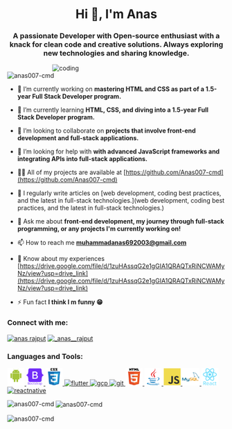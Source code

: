 <h1 align="center">Hi 👋, I'm Anas</h1>
<h3 align="center">A passionate Developer with Open-source enthusiast with a knack for clean code and creative solutions. Always exploring new technologies and sharing knowledge.</h3>
<img align="right" src="https://camo.githubusercontent.com/4d9f5ecceb711eec6e2018f38a5677dc657c9738d4a65ba3b928c41c0a45b439/68747470733a2f2f6d69726f2e6d656469756d2e636f6d2f6d61782f313336302f302a37513379765349765f7430696f4a2d5a2e676966" alt="coding" width="400">
<p align="left"> <img src="https://komarev.com/ghpvc/?username=anas007-cmd&label=Profile%20views&color=0e75b6&style=flat" alt="anas007-cmd" /> </p>

- 🔭 I’m currently working on **mastering HTML and CSS as part of a 1.5-year Full Stack Developer program.**

- 🌱 I’m currently learning **HTML, CSS, and diving into a 1.5-year Full Stack Developer program.**

- 👯 I’m looking to collaborate on **projects that involve front-end development and full-stack applications.**

- 🤝 I’m looking for help with **with advanced JavaScript frameworks and integrating APIs into full-stack applications.**

- 👨‍💻 All of my projects are available at [https://github.com/Anas007-cmd](https://github.com/Anas007-cmd)

- 📝 I regularly write articles on [web development, coding best practices, and the latest in full-stack technologies.](web development, coding best practices, and the latest in full-stack technologies.)

- 💬 Ask me about **front-end development, my journey through full-stack programming, or any projects I'm currently working on!**

- 📫 How to reach me **muhammadanas692003@gmail.com**

- 📄 Know about my experiences [https://drive.google.com/file/d/1zuHAssqG2e1gGIA1QRAQTxRiNCWAMyNz/view?usp=drive_link](https://drive.google.com/file/d/1zuHAssqG2e1gGIA1QRAQTxRiNCWAMyNz/view?usp=drive_link)

- ⚡ Fun fact **I think I m funny 😁**

<h3 align="left">Connect with me:</h3>
<p align="left">
<a href="https://fb.com/anas rajput" target="blank"><img align="center" src="https://raw.githubusercontent.com/rahuldkjain/github-profile-readme-generator/master/src/images/icons/Social/facebook.svg" alt="anas rajput" height="30" width="40" /></a>
<a href="https://instagram.com/_anas__rajput" target="blank"><img align="center" src="https://raw.githubusercontent.com/rahuldkjain/github-profile-readme-generator/master/src/images/icons/Social/instagram.svg" alt="_anas__rajput" height="30" width="40" /></a>
</p>

<h3 align="left">Languages and Tools:</h3>
<p align="left"> <a href="https://developer.android.com" target="_blank" rel="noreferrer"> <img src="https://raw.githubusercontent.com/devicons/devicon/master/icons/android/android-original-wordmark.svg" alt="android" width="40" height="40"/> </a> <a href="https://getbootstrap.com" target="_blank" rel="noreferrer"> <img src="https://raw.githubusercontent.com/devicons/devicon/master/icons/bootstrap/bootstrap-plain-wordmark.svg" alt="bootstrap" width="40" height="40"/> </a> <a href="https://www.w3schools.com/css/" target="_blank" rel="noreferrer"> <img src="https://raw.githubusercontent.com/devicons/devicon/master/icons/css3/css3-original-wordmark.svg" alt="css3" width="40" height="40"/> </a> <a href="https://flutter.dev" target="_blank" rel="noreferrer"> <img src="https://www.vectorlogo.zone/logos/flutterio/flutterio-icon.svg" alt="flutter" width="40" height="40"/> </a> <a href="https://cloud.google.com" target="_blank" rel="noreferrer"> <img src="https://www.vectorlogo.zone/logos/google_cloud/google_cloud-icon.svg" alt="gcp" width="40" height="40"/> </a> <a href="https://git-scm.com/" target="_blank" rel="noreferrer"> <img src="https://www.vectorlogo.zone/logos/git-scm/git-scm-icon.svg" alt="git" width="40" height="40"/> </a> <a href="https://www.w3.org/html/" target="_blank" rel="noreferrer"> <img src="https://raw.githubusercontent.com/devicons/devicon/master/icons/html5/html5-original-wordmark.svg" alt="html5" width="40" height="40"/> </a> <a href="https://www.java.com" target="_blank" rel="noreferrer"> <img src="https://raw.githubusercontent.com/devicons/devicon/master/icons/java/java-original.svg" alt="java" width="40" height="40"/> </a> <a href="https://developer.mozilla.org/en-US/docs/Web/JavaScript" target="_blank" rel="noreferrer"> <img src="https://raw.githubusercontent.com/devicons/devicon/master/icons/javascript/javascript-original.svg" alt="javascript" width="40" height="40"/> </a> <a href="https://www.mysql.com/" target="_blank" rel="noreferrer"> <img src="https://raw.githubusercontent.com/devicons/devicon/master/icons/mysql/mysql-original-wordmark.svg" alt="mysql" width="40" height="40"/> </a> <a href="https://reactjs.org/" target="_blank" rel="noreferrer"> <img src="https://raw.githubusercontent.com/devicons/devicon/master/icons/react/react-original-wordmark.svg" alt="react" width="40" height="40"/> </a> <a href="https://reactnative.dev/" target="_blank" rel="noreferrer"> <img src="https://reactnative.dev/img/header_logo.svg" alt="reactnative" width="40" height="40"/> </a> </p>

<p><img align="left" src="https://github-readme-stats.vercel.app/api/top-langs?username=anas007-cmd&show_icons=true&locale=en&layout=compact" alt="anas007-cmd" /></p>

<p>&nbsp;<img align="center" src="https://github-readme-stats.vercel.app/api?username=anas007-cmd&show_icons=true&locale=en" alt="anas007-cmd" /></p>

<p><img align="center" src="https://github-readme-streak-stats.herokuapp.com/?user=anas007-cmd&" alt="anas007-cmd" /></p>
